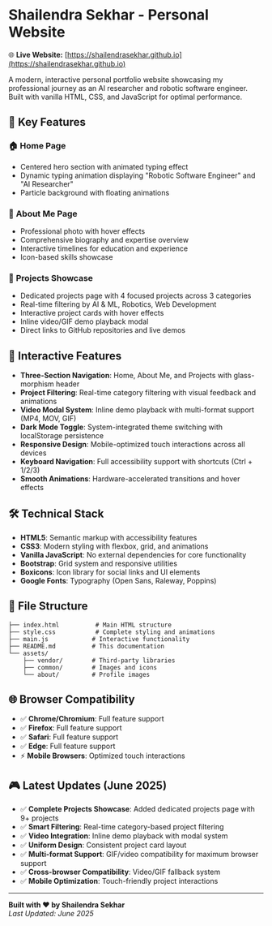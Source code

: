 # Shailendra Sekhar - Personal Website

🌐 **Live Website:** [https://shailendrasekhar.github.io](https://shailendrasekhar.github.io)

A modern, interactive personal portfolio website showcasing my professional journey as an AI researcher and robotic software engineer. Built with vanilla HTML, CSS, and JavaScript for optimal performance.

## 🚀 Key Features

### 🏠 **Home Page**
- Centered hero section with animated typing effect
- Dynamic typing animation displaying "Robotic Software Engineer" and "AI Researcher"
- Particle background with floating animations

### 👤 **About Me Page**
- Professional photo with hover effects
- Comprehensive biography and expertise overview
- Interactive timelines for education and experience
- Icon-based skills showcase

### 🚀 **Projects Showcase**
- Dedicated projects page with 4 focused projects across 3 categories
- Real-time filtering by AI & ML, Robotics, Web Development
- Interactive project cards with hover effects
- Inline video/GIF demo playback modal
- Direct links to GitHub repositories and live demos

## 🎯 Interactive Features

- **Three-Section Navigation**: Home, About Me, and Projects with glass-morphism header
- **Project Filtering**: Real-time category filtering with visual feedback and animations
- **Video Modal System**: Inline demo playback with multi-format support (MP4, MOV, GIF)
- **Dark Mode Toggle**: System-integrated theme switching with localStorage persistence
- **Responsive Design**: Mobile-optimized touch interactions across all devices
- **Keyboard Navigation**: Full accessibility support with shortcuts (Ctrl + 1/2/3)
- **Smooth Animations**: Hardware-accelerated transitions and hover effects

## 🛠️ Technical Stack

- **HTML5**: Semantic markup with accessibility features
- **CSS3**: Modern styling with flexbox, grid, and animations
- **Vanilla JavaScript**: No external dependencies for core functionality
- **Bootstrap**: Grid system and responsive utilities
- **Boxicons**: Icon library for social links and UI elements
- **Google Fonts**: Typography (Open Sans, Raleway, Poppins)

## 📁 File Structure

```
├── index.html          # Main HTML structure
├── style.css           # Complete styling and animations
├── main.js            # Interactive functionality
├── README.md          # This documentation
└── assets/
    ├── vendor/        # Third-party libraries
    ├── common/        # Images and icons
    └── about/         # Profile images
```

## 🌐 Browser Compatibility

- ✅ **Chrome/Chromium**: Full feature support
- ✅ **Firefox**: Full feature support
- ✅ **Safari**: Full feature support
- ✅ **Edge**: Full feature support
- ⚡ **Mobile Browsers**: Optimized touch interactions

## 🎮 Latest Updates (June 2025)

- ✅ **Complete Projects Showcase**: Added dedicated projects page with 9+ projects
- ✅ **Smart Filtering**: Real-time category-based project filtering
- ✅ **Video Integration**: Inline demo playback with modal system
- ✅ **Uniform Design**: Consistent project card layout
- ✅ **Multi-format Support**: GIF/video compatibility for maximum browser support
- ✅ **Cross-browser Compatibility**: Video/GIF fallback system
- ✅ **Mobile Optimization**: Touch-friendly project interactions

---

**Built with ❤️ by Shailendra Sekhar**  
*Last Updated: June 2025*
